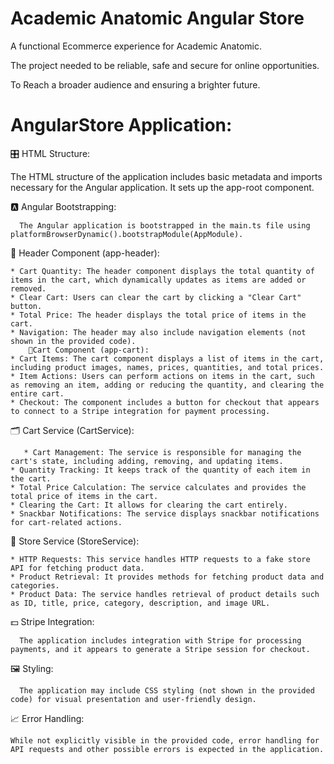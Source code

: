 # Academic Anatomic Angular Store

A functional Ecommerce experience for Academic Anatomic.

The project needed to be reliable, safe and secure for online opportunities.

To Reach a broader audience and ensuring a brighter future.


# AngularStore Application:

   🎛️ HTML Structure: 
   
   The HTML structure of the application includes basic metadata and imports necessary for the Angular application. It sets up the app-root component.

🅰️ Angular Bootstrapping: 

      The Angular application is bootstrapped in the main.ts file using       platformBrowserDynamic().bootstrapModule(AppModule).
   
🧱 Header Component (app-header):

    * Cart Quantity: The header component displays the total quantity of items in the cart, which dynamically updates as items are added or removed.
    * Clear Cart: Users can clear the cart by clicking a "Clear Cart" button.
    * Total Price: The header displays the total price of items in the cart.
    * Navigation: The header may also include navigation elements (not shown in the provided code).
 		🛒Cart Component (app-cart):
    * Cart Items: The cart component displays a list of items in the cart, including product images, names, prices, quantities, and total prices.
    * Item Actions: Users can perform actions on items in the cart, such as removing an item, adding or reducing the quantity, and clearing the entire cart.
    * Checkout: The component includes a button for checkout that appears to connect to a Stripe integration for payment processing.

🗂️ Cart Service (CartService):
   
       * Cart Management: The service is responsible for managing the cart's state, including adding, removing, and updating items.
    * Quantity Tracking: It keeps track of the quantity of each item in the cart.
    * Total Price Calculation: The service calculates and provides the total price of items in the cart.
    * Clearing the Cart: It allows for clearing the cart entirely.
    * Snackbar Notifications: The service displays snackbar notifications for cart-related actions.

🏤 Store Service (StoreService):

    * HTTP Requests: This service handles HTTP requests to a fake store API for fetching product data.
    * Product Retrieval: It provides methods for fetching product data and categories.
    * Product Data: The service handles retrieval of product details such as ID, title, price, category, description, and image URL.

💵 Stripe Integration: 

      The application includes integration with Stripe for processing payments, and it appears to generate a Stripe session for checkout.
   
🖼️ Styling:

      The application may include CSS styling (not shown in the provided code) for visual presentation and user-friendly design.
  		
 📈 Error Handling: 
 
    While not explicitly visible in the provided code, error handling for API requests and other possible errors is expected in the application.

